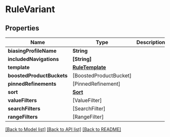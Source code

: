 # RuleVariant

## Properties
Name | Type | Description | Notes
------------ | ------------- | ------------- | -------------
**biasingProfileName** | **String** |  | 
**includedNavigations** | **[String]** |  | 
**template** | [**RuleTemplate**](RuleTemplate.md) |  | 
**boostedProductBuckets** | [BoostedProductBucket] |  | 
**pinnedRefinements** | [PinnedRefinement] |  | 
**sort** | [**Sort**](Sort.md) |  | 
**valueFilters** | [ValueFilter] |  | 
**searchFilters** | [SearchFilter] |  | 
**rangeFilters** | [RangeFilter] |  | 

[[Back to Model list]](../README.md#documentation-for-models) [[Back to API list]](../README.md#documentation-for-api-endpoints) [[Back to README]](../README.md)


